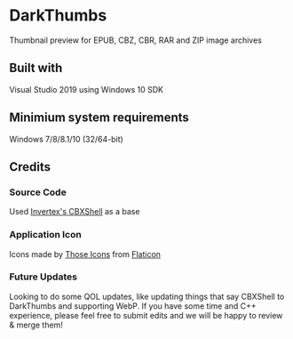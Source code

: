 # DarkThumbs
Thumbnail preview for EPUB, CBZ, CBR, RAR and ZIP image archives

## Built with
Visual Studio 2019 using Windows 10 SDK

## Minimium system requirements
Windows 7/8/8.1/10 (32/64-bit)

## Credits

### Source Code
Used [Invertex's CBXShell](https://github.com/Invertex/CBXShell) as a base

### Application Icon
Icons made by [Those Icons](https://www.flaticon.com/authors/those-icons) from [Flaticon](https://www.flaticon.com/)

### Future Updates
Looking to do some QOL updates, like updating things that say CBXShell to DarkThumbs and supporting WebP. 
If you have some time and C++ experience, please feel free to submit edits and we will be happy to review & merge them!
